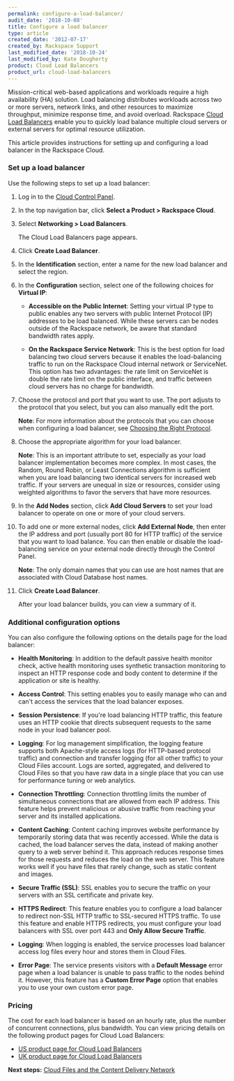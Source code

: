 ```yaml
---
permalink: configure-a-load-balancer/
audit_date: '2018-10-08'
title: Configure a load balancer
type: article
created_date: '2012-07-17'
created_by: Rackspace Support
last_modified_date: '2018-10-24'
last_modified_by: Kate Dougherty
product: Cloud Load Balancers
product_url: cloud-load-balancers
---
```


Mission-critical web-based applications and workloads require a high
availability (HA) solution. Load balancing distributes workloads across two or
more servers, network links, and other resources to maximize throughput,
minimize response time, and avoid overload. Rackspace [Cloud Load
Balancers](https://www.rackspace.com/cloud/load-balancing) enable you to
quickly load balance multiple cloud servers or external servers for optimal
resource utilization.

This article provides instructions for setting up and configuring a load
balancer in the Rackspace Cloud.

### Set up a load balancer

Use the following steps to set up a load balancer:

1. Log in to the [Cloud Control Panel](http://login.rackspace.com).

2. In the top navigation bar, click **Select a Product > Rackspace Cloud**.

3. Select **Networking > Load Balancers**.

    The Cloud Load Balancers page appears.

4. Click **Create Load Balancer**.

5. In the **Identification** section, enter a name for the new load balancer
   and select the region.

6. In the **Configuration** section, select one of the following choices for
   **Virtual IP**:

    - **Accessible on the Public Internet**: Setting your virtual IP type to
      public enables any two servers with public Internet Protocol (IP)
      addresses to be load balanced. While these servers can be nodes outside
      of the Rackspace network, be aware that standard bandwidth rates apply.

    - **On the Rackspace Service Network**: This is the best option for load
      balancing two cloud servers because it enables the load-balancing
      traffic to run on the Rackspace Cloud internal network or ServiceNet.
      This option has two advantages: the rate limit on ServiceNet is double
      the rate limit on the public interface, and traffic between cloud
      servers has no charge for bandwidth.

7. Choose the protocol and port that you want to use. The port adjusts to the
   protocol that you select, but you can also manually edit the port.

    **Note**: For more information about the protocols that you can choose
    when configuring a load balancer, see [Choosing the Right
    Protocol](/how-to/available-protocols-when-configuring-a-cloud-load-balancer).

8. Choose the appropriate algorithm for your load balancer.

    **Note**: This is an important attribute to set, especially as your
    load balancer implementation becomes more complex. In most cases, the
    Random, Round Robin, or Least Connections algorithm is sufficient when
    you are load balancing two identical servers for increased web traffic. If
    your servers are unequal in size or resources, consider using weighted
    algorithms to favor the servers that have more resources.

9.	In the **Add Nodes** section, click **Add Cloud Servers** to set your load
    balancer to operate on one or more of your cloud servers.

10.	To add one or more external nodes, click **Add External Node**, then enter
    the IP address and port (usually port 80 for HTTP traffic) of the service
    that you want to load balance. You can then enable or disable the
    load-balancing service on your external node directly through the Control
    Panel.

     **Note**: The only domain names that you can use are host names that are
     associated with Cloud Database host names.

11.	Click **Create Load Balancer**.

     After your load balancer builds, you can view a summary of it.

### Additional configuration options

You can also configure the following options on the details page for the load
balancer:

- **Health Monitoring**: In addition to the default passive health monitor
  check, active health monitoring uses synthetic transaction monitoring to
  inspect an HTTP response code and body content to determine if the
  application or site is healthy.

- **Access Control**: This setting enables you to easily manage who can and
  can't access the services that the load balancer exposes.

- **Session Persistence**: If you're load balancing HTTP traffic, this feature
  uses an HTTP cookie that directs subsequent requests to the same node in
  your load balancer pool.

- **Logging**: For log management simplification, the logging feature supports
  both Apache-style access logs (for HTTP-based protocol traffic) and
  connection and transfer logging (for all other traffic) to your Cloud Files
  account. Logs are sorted, aggregated, and delivered to Cloud Files so that
  you have raw data in a single place that you can use for performance tuning
  or web analytics.

- **Connection Throttling**: Connection throttling limits the number of
  simultaneous connections that are allowed from each IP address. This feature
  helps prevent malicious or abusive traffic from reaching your server and its
  installed applications.

- **Content Caching**: Content caching improves website performance by
  temporarily storing data that was recently accessed. While the data is
  cached, the load balancer serves the data, instead of making another query
  to a web server behind it. This approach reduces response times for those
  requests and reduces the load on the web server. This feature works well if
  you have files that rarely change, such as static content and images.

- **Secure Traffic (SSL)**: SSL enables you to secure the traffic on your
  servers with an SSL certificate and private key.

- **HTTPS Redirect**: This feature enables you to configure a load balancer
  to redirect non-SSL HTTP traffic to SSL-secured HTTPS traffic. To
  use this feature and enable HTTPS redirects, you must configure your load
  balancers with SSL over port 443 and **Only Allow Secure Traffic**.

- **Logging**: When logging is enabled, the service processes load balancer
  access log files every hour and stores them in Cloud Files.

- **Error Page**: The service presents visitors with a **Default Message**
  error page when a load balancer is unable to pass traffic to the nodes
  behind it. However, this feature has a **Custom Error Page** option that
  enables you to use your own custom error page.

### Pricing

The cost for each load balancer is based on an hourly rate, plus
the number of concurrent connections, plus bandwidth.  You can view pricing
details on the following product pages for Cloud Load Balancers:

- [US product page for Cloud Load Balancers](http://www.rackspace.com/cloud/load-balancing/)
- [UK product page for Cloud Load Balancers](http://www.rackspace.co.uk/cloud-load-balancers/)

**Next steps:** [Cloud Files and the Content Delivery Network](/how-to/getting-started-with-cloud-files-and-cdn/)
